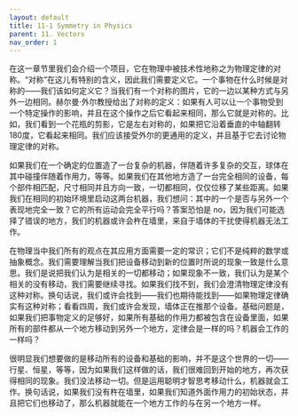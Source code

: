 ```yaml
---
layout: default
title: 11-1 Symmetry in Physics
parent: 11. Vectors
nav_order: 1
---
```

在这一章节里我们会介绍一个项目，它在物理中被技术性地称之为物理定律的对称。“对称”在这儿有特别的含义，因此我们需要定义它。一个事物在什么时候是对称的——我们该如何定义它？当我们有一个对称的图片，它的一边以某种方式与另外一边相同。赫尔曼·外尔教授给出了对称的定义：如果有人可以让一个事物受到一个特定操作的影响，并且在这个操作之后它看起来相同，那么它就是对称的。比如，我们看到一个花瓶的剪影，它是左右对称的，如果把它沿着垂直的中轴翻转180度，它看起来相同。我们应该接受外尔的更通用的定义，并且基于它去讨论物理定律的对称。

如果我们在一个确定的位置造了一台复杂的机器，伴随着许多复杂的交互，球体在其中碰撞伴随着作用力，等等。如果我们在其他地方造了一台完全相同的设备，每个部件相匹配，尺寸相同并且方向一致，一切都相同，仅仅位移了某些距离。如果我们在相同的初始环境里启动这两台机器，我们想问：其中的一个是否与另外一个表现地完全一致？它的所有运动会完全平行吗？答案恐怕是 no，因为我们可能选择了错误的地方，我们的机器或许会杵在墙里，来自于墙体的干扰使得机器无法工作。

在物理当中我们所有的观点在其应用方面需要一定的常识；它们不是纯粹的数学或抽象概念。我们需要理解当我们把设备移动到新的位置时所说的现象一致是什么意思。我们是说把我们认为是相关的一切都移动；如果现象不一致，我们认为是某个相关的没有移动，我们需要继续寻找。如果我们找不到，我们会澄清物理定律没有这种对称。换句话说，我们或许会找到——我们也期待能找到——如果物理定律确实有这种对称；看看四周，我们或许会发现，墙体正在推那个设备。基础问题是，如果我们把事物定义的足够好，如果所有基础的作用力都被包含在设备里面，如果所有的部件都从一个地方移动到另外一个地方，定律会是一样的吗？机器会工作的一样吗？

很明显我们想要做的是移动所有的设备和基础的影响，并不是这个世界的一切——行星、恒星，等等，因为如果我们这样做的话，我们很难回到开始的地方，再次获得相同的现象。我们没法移动一切。但是运用聪明才智思考移动什么，机器就会工作。换句话说，如果我们没有杵在墙里，如果我们知道外面作用力的初始状态，并且把它们也移动了，那么机器就能在一个地方工作的与在另一个地方一样。
